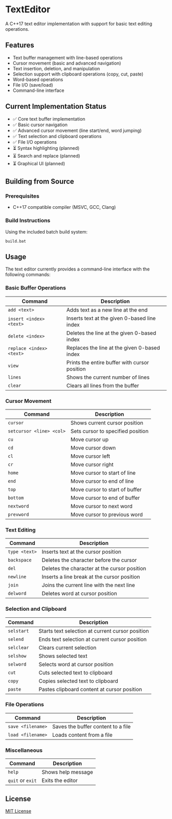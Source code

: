 # TextEditor

A C++17 text editor implementation with support for basic text editing operations.

## Features

- Text buffer management with line-based operations
- Cursor movement (basic and advanced navigation)
- Text insertion, deletion, and manipulation
- Selection support with clipboard operations (copy, cut, paste)
- Word-based operations
- File I/O (save/load)
- Command-line interface

## Current Implementation Status

- ✅ Core text buffer implementation
- ✅ Basic cursor navigation
- ✅ Advanced cursor movement (line start/end, word jumping)
- ✅ Text selection and clipboard operations
- ✅ File I/O operations
- ⏳ Syntax highlighting (planned)
- ⏳ Search and replace (planned)
- ⏳ Graphical UI (planned)

## Building from Source

### Prerequisites

- C++17 compatible compiler (MSVC, GCC, Clang)

### Build Instructions

Using the included batch build system:

```
build.bat
```

## Usage

The text editor currently provides a command-line interface with the following commands:

### Basic Buffer Operations
| Command | Description |
|---------|-------------|
| `add <text>` | Adds text as a new line at the end |
| `insert <index> <text>` | Inserts text at the given 0-based line index |
| `delete <index>` | Deletes the line at the given 0-based index |
| `replace <index> <text>` | Replaces the line at the given 0-based index |
| `view` | Prints the entire buffer with cursor position |
| `lines` | Shows the current number of lines |
| `clear` | Clears all lines from the buffer |

### Cursor Movement
| Command | Description |
|---------|-------------|
| `cursor` | Shows current cursor position |
| `setcursor <line> <col>` | Sets cursor to specified position |
| `cu` | Move cursor up |
| `cd` | Move cursor down |
| `cl` | Move cursor left |
| `cr` | Move cursor right |
| `home` | Move cursor to start of line |
| `end` | Move cursor to end of line |
| `top` | Move cursor to start of buffer |
| `bottom` | Move cursor to end of buffer |
| `nextword` | Move cursor to next word |
| `prevword` | Move cursor to previous word |

### Text Editing
| Command | Description |
|---------|-------------|
| `type <text>` | Inserts text at the cursor position |
| `backspace` | Deletes the character before the cursor |
| `del` | Deletes the character at the cursor position |
| `newline` | Inserts a line break at the cursor position |
| `join` | Joins the current line with the next line |
| `delword` | Deletes word at cursor position |

### Selection and Clipboard
| Command | Description |
|---------|-------------|
| `selstart` | Starts text selection at current cursor position |
| `selend` | Ends text selection at current cursor position |
| `selclear` | Clears current selection |
| `selshow` | Shows selected text |
| `selword` | Selects word at cursor position |
| `cut` | Cuts selected text to clipboard |
| `copy` | Copies selected text to clipboard |
| `paste` | Pastes clipboard content at cursor position |

### File Operations
| Command | Description |
|---------|-------------|
| `save <filename>` | Saves the buffer content to a file |
| `load <filename>` | Loads content from a file |

### Miscellaneous
| Command | Description |
|---------|-------------|
| `help` | Shows help message |
| `quit` or `exit` | Exits the editor |

## License

[MIT License](LICENSE) 